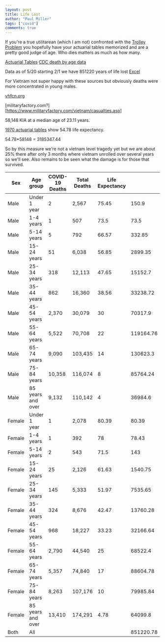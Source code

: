 ```yaml
---
layout: post
title: Life Lost
author: "Paul Miller"
tags: ["covid"]
comments: true
---
```


If you're a true utilitarean (which I am not) confronted with the [Trolley Problem](https://en.wikipedia.org/wiki/Trolley_problem) you hopefully have your actuarial tables memorized and are a pretty good judge of age. Who dies matters as much as how many. 

[Actuarial Tables](https://www.ssa.gov/oact/STATS/table4c6.html)
[CDC death by age data](https://data.cdc.gov/NCHS/Provisional-COVID-19-Death-Counts-by-Sex-Age-and-S/9bhg-hcku/data)

Data as of 5/20 starting 2/1 we have 851220 years of life lost
[Excel](https://1drv.ms/x/s!AmnYrFj4NbdXk-8lkiAHvux3me6nhA?e=0MfQqU)

For Vietnam not super happy with these sources but obviously deaths were more concentrated in young males. 

[vhfcn.org](http://www.vhfcn.org/stat.html)

[militaryfactory.com?][https://www.militaryfactory.com/vietnam/casualties.asp]

58,148 KIA at a median age of 23.11 years.

[1970 actuarial tables](https://www.ssa.gov/oact/NOTES/as120/LifeTables_Tbl_7_1970.html) show 54.78 life expectancy.

54.78*58148 = 3185347.44

So by this measure we're not a vietnam level tragedy yet but we are about 25% there after only 3 months where vietnam unrolled over several years so we'll see.  Also remains to be seen what the damage is for those that survived.


| Sex    | Age group         | COVID-19 Deaths | Total Deaths | Life Expectancy |           |
|--------|-------------------|-----------------|--------------|-----------------|-----------|
| Male   | Under 1 year      | 2               | 2,567        | 75.45           | 150.9     |
| Male   | 1-4 years         | 1               | 507          | 73.5            | 73.5      |
| Male   | 5-14 years        | 5               | 792          | 66.57           | 332.85    |
| Male   | 15-24 years       | 51              | 6,038        | 56.85           | 2899.35   |
| Male   | 25-34 years       | 318             | 12,113       | 47.65           | 15152.7   |
| Male   | 35-44 years       | 862             | 16,360       | 38.56           | 33238.72  |
| Male   | 45-54 years       | 2,370           | 30,079       | 30              | 70317.9   |
| Male   | 55-64 years       | 5,522           | 70,708       | 22              | 119164.76 |
| Male   | 65-74 years       | 9,090           | 103,435      | 14              | 130623.3  |
| Male   | 75-84 years       | 10,358          | 116,074      | 8               | 85764.24  |
| Male   | 85 years and over | 9,132           | 110,142      | 4               | 36984.6   |
| Female | Under 1 year      | 1               | 2,078        | 80.39           | 80.39     |
| Female | 1-4 years         | 1               | 392          | 78              | 78.43     |
| Female | 5-14 years        | 2               | 543          | 71.5            | 143       |
| Female | 15-24 years       | 25              | 2,126        | 61.63           | 1540.75   |
| Female | 25-34 years       | 145             | 5,333        | 51.97           | 7535.65   |
| Female | 35-44 years       | 324             | 8,676        | 42.47           | 13760.28  |
| Female | 45-54 years       | 968             | 18,227       | 33.23           | 32166.64  |
| Female | 55-64 years       | 2,790           | 44,540       | 25              | 68522.4   |
| Female | 65-74 years       | 5,357           | 74,840       | 17              | 88604.78  |
| Female | 75-84 years       | 8,263           | 107,176      | 10              | 79985.84  |
| Female | 85 years and over | 13,410          | 174,291      | 4.78            | 64099.8   |
| Both   | All               |                 |              |                 | 851220.78 |


